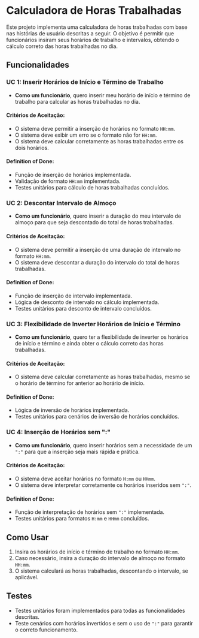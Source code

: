 # Calculadora de Horas Trabalhadas

Este projeto implementa uma calculadora de horas trabalhadas com base nas histórias de usuário descritas a seguir. O objetivo é permitir que funcionários insiram seus horários de trabalho e intervalos, obtendo o cálculo correto das horas trabalhadas no dia.

## Funcionalidades

### UC 1: Inserir Horários de Início e Término de Trabalho
- **Como um funcionário**, quero inserir meu horário de início e término de trabalho para calcular as horas trabalhadas no dia.

#### Critérios de Aceitação:
- O sistema deve permitir a inserção de horários no formato `HH:mm`.
- O sistema deve exibir um erro se o formato não for `HH:mm`.
- O sistema deve calcular corretamente as horas trabalhadas entre os dois horários.

#### Definition of Done:
- Função de inserção de horários implementada.
- Validação de formato `HH:mm` implementada.
- Testes unitários para cálculo de horas trabalhadas concluídos.

### UC 2: Descontar Intervalo de Almoço
- **Como um funcionário**, quero inserir a duração do meu intervalo de almoço para que seja descontado do total de horas trabalhadas.

#### Critérios de Aceitação:
- O sistema deve permitir a inserção de uma duração de intervalo no formato `HH:mm`.
- O sistema deve descontar a duração do intervalo do total de horas trabalhadas.

#### Definition of Done:
- Função de inserção de intervalo implementada.
- Lógica de desconto de intervalo no cálculo implementada.
- Testes unitários para desconto de intervalo concluídos.

### UC 3: Flexibilidade de Inverter Horários de Início e Término
- **Como um funcionário**, quero ter a flexibilidade de inverter os horários de início e término e ainda obter o cálculo correto das horas trabalhadas.

#### Critérios de Aceitação:
- O sistema deve calcular corretamente as horas trabalhadas, mesmo se o horário de término for anterior ao horário de início.

#### Definition of Done:
- Lógica de inversão de horários implementada.
- Testes unitários para cenários de inversão de horários concluídos.

### UC 4: Inserção de Horários sem ":"
- **Como um funcionário**, quero inserir horários sem a necessidade de um `":"` para que a inserção seja mais rápida e prática.

#### Critérios de Aceitação:
- O sistema deve aceitar horários no formato `H:mm` ou `HHmm`.
- O sistema deve interpretar corretamente os horários inseridos sem `":"`.

#### Definition of Done:
- Função de interpretação de horários sem `":"` implementada.
- Testes unitários para formatos `H:mm` e `HHmm` concluídos.

## Como Usar

1. Insira os horários de início e término de trabalho no formato `HH:mm`.
2. Caso necessário, insira a duração do intervalo de almoço no formato `HH:mm`.
3. O sistema calculará as horas trabalhadas, descontando o intervalo, se aplicável.

## Testes
- Testes unitários foram implementados para todas as funcionalidades descritas.
- Teste cenários com horários invertidos e sem o uso de `":"` para garantir o correto funcionamento.


